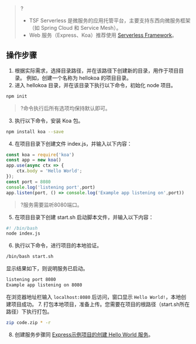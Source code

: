 >?
>- TSF Serverless 是微服务的应用托管平台，主要支持东西向微服务框架（如 Spring Cloud 和 Service Mesh）。
>- Web 服务（Express、Koa）推荐使用 [Serverless Framework](https://cloud.tencent.com/product/sls)。

## 操作步骤
1. 根据实际需求，选择目录路径，并在该路径下创建新的目录，用作于项目目录。
   例如，创建一个名称为 hellokoa 的项目目录。
2. 进入 hellokoa 目录，并在该目录下执行以下命令，初始化 node 项目。
```bash
npm init
```
>?命令执行后所有选项均保持默认即可。
3. 执行以下命令，安装 Koa 包。
```bash
npm install koa --save
```
4. 在项目目录下创建文件 index.js，并输入以下内容：
```javascript
const koa = require('koa')
const app = new koa()
app.use(async ctx => {
    ctx.body = 'Hello World';
});
const port = 8080
console.log('listening port',port)
app.listen(port, () => console.log('Example app listening on',port))
```
>?服务需要监听8080端口。
5.  在项目目录下创建 start.sh 启动脚本文件，并输入以下内容：
```bash
#! /bin/bash
node index.js
```
6.  执行以下命令，进行项目的本地验证。
```bash
/bin/bash start.sh
```
显示结果如下，则说明服务已启动。
```bash
listening port 8080
Example app listening on 8080
```
在浏览器地址栏输入 `localhost:8080` 后访问，窗口显示 `Hello World!`，本地创建项目成功。
7.  打包本地项目，准备上传。您需要在项目的根路径（start.sh所在路径）下执行打包。
```bash
zip code.zip * -r
```
8. 创建服务步骤同 [Express示例项目的创建 Hello World 服务](https://cloud.tencent.com/document/product/649/38963#.E5.88.9B.E5.BB.BA-hello-world-.E6.9C.8D.E5.8A.A1)。

